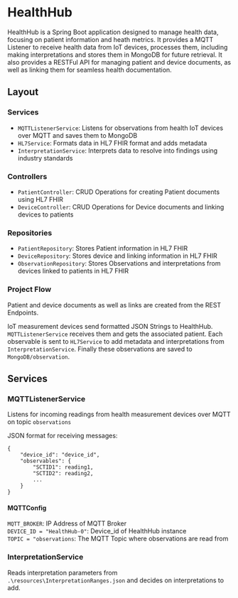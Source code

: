 # HealthHub

HealthHub is a Spring Boot application designed to manage health data, focusing on patient information and heath metrics. It provides a MQTT Listener to receive health data from IoT devices, processes them, including making interpretations and stores them in MongoDB for future retrieval. It also provides a RESTFul API for managing patient and device documents, as well as linking them for seamless health documentation.

<!-- ## API Calls
 -->

## Layout
### Services
- `MQTTListenerService`: Listens for observations from health IoT devices over MQTT and saves them to MongoDB
- `HL7Service`: Formats data in HL7 FHIR format and adds metadata
- `InterpretationService`: Interprets data to resolve into findings using industry standards

### Controllers
- `PatientController`: CRUD Operations for creating Patient documents using HL7 FHIR
- `DeviceController`: CRUD Operations for Device documents and linking devices to patients

### Repositories
- `PatientRepository`: Stores Patient information in HL7 FHIR
- `DeviceRepository`: Stores device and linking information in HL7 FHIR
- `ObservationRepository`: Stores Observations and interpretations from devices linked to patients in HL7 FHIR

### Project Flow
Patient and device documents as well as links are created from the REST Endpoints.

IoT measurement devices send formatted JSON Strings to HealthHub. `MQTTListenerService` receives them and gets the associated patient. Each observable is sent to `HL7Service` to add metadata and interpretations from `InterpretationService`. Finally these observations are saved to `MongoDB/observation`.

## Services
### MQTTListenerService
Listens for incoming readings from health measurement devices over MQTT on topic `observations`

JSON format for receiving messages:<br>
```
{
    "device_id": "device_id",
    "observables": {
        "SCTID1": reading1,
        "SCTID2": reading2,
        ...
    }
}
```

#### MQTTConfig
`MQTT_BROKER`: IP Address of MQTT Broker<br>
`DEVICE_ID = "HealthHub-0"`: Device_id of HealthHub instance<br>
`TOPIC = "observations`: The MQTT Topic where observations are read from

### InterpretationService
Reads interpretation parameters from `.\resources\InterpretationRanges.json` and decides on interpretations to add.